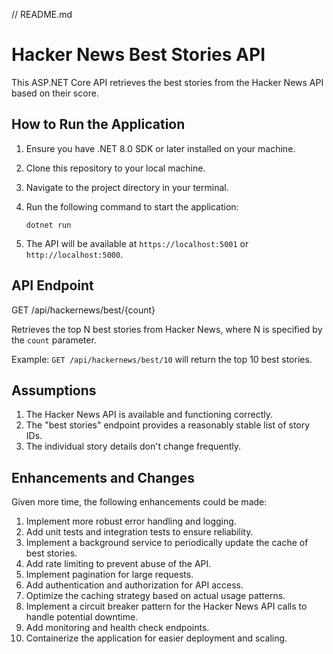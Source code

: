 // README.md
# Hacker News Best Stories API

This ASP.NET Core API retrieves the best stories from the Hacker News API based on their score.

## How to Run the Application

1. Ensure you have .NET 8.0 SDK or later installed on your machine.
2. Clone this repository to your local machine.
3. Navigate to the project directory in your terminal.
4. Run the following command to start the application:

   ```
   dotnet run
   ```

5. The API will be available at `https://localhost:5001` or `http://localhost:5000`.

## API Endpoint

GET /api/hackernews/best/{count}

Retrieves the top N best stories from Hacker News, where N is specified by the `count` parameter.

Example: `GET /api/hackernews/best/10` will return the top 10 best stories.

## Assumptions

1. The Hacker News API is available and functioning correctly.
2. The "best stories" endpoint provides a reasonably stable list of story IDs.
3. The individual story details don't change frequently.

## Enhancements and Changes

Given more time, the following enhancements could be made:

1. Implement more robust error handling and logging.
2. Add unit tests and integration tests to ensure reliability.
3. Implement a background service to periodically update the cache of best stories.
4. Add rate limiting to prevent abuse of the API.
5. Implement pagination for large requests.
6. Add authentication and authorization for API access.
7. Optimize the caching strategy based on actual usage patterns.
8. Implement a circuit breaker pattern for the Hacker News API calls to handle potential downtime.
9. Add monitoring and health check endpoints.
10. Containerize the application for easier deployment and scaling.
